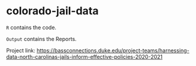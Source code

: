 # colorado-jail-data

`R` contains the code.

`Output` contains the Reports.

Project link: https://bassconnections.duke.edu/project-teams/harnessing-data-north-carolinas-jails-inform-effective-policies-2020-2021

